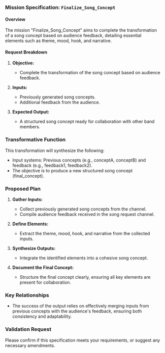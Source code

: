 ### Mission Specification: `Finalize_Song_Concept`

#### Overview
The mission "Finalize_Song_Concept" aims to complete the transformation of a song concept based on audience feedback, detailing essential elements such as theme, mood, hook, and narrative.

#### Request Breakdown

1. **Objective:**  
   - Complete the transformation of the song concept based on audience feedback.

2. **Inputs:**  
   - Previously generated song concepts.  
   - Additional feedback from the audience.

3. **Expected Output:**  
   - A structured song concept ready for collaboration with other band members.

### Transformative Function

This transformation will synthesize the following:  
- Input systems: Previous concepts (e.g., conceptA, conceptB) and feedback (e.g., feedback1, feedback2).  
- The objective is to produce a new structured song concept (final_concept).

### Proposed Plan

1. **Gather Inputs:**  
   - Collect previously generated song concepts from the channel.  
   - Compile audience feedback received in the song request channel.

2. **Define Elements:**  
   - Extract the theme, mood, hook, and narrative from the collected inputs.

3. **Synthesize Outputs:**  
   - Integrate the identified elements into a cohesive song concept.

4. **Document the Final Concept:**  
   - Structure the final concept clearly, ensuring all key elements are present for collaboration.

### Key Relationships
- The success of the output relies on effectively merging inputs from previous concepts with the audience's feedback, ensuring both consistency and adaptability.

### Validation Request
Please confirm if this specification meets your requirements, or suggest any necessary amendments.